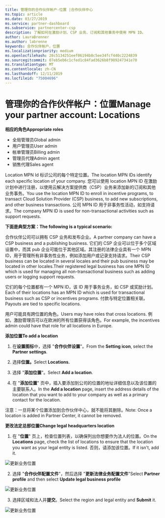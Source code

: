 ```yaml
---
title: 管理你的合作伙伴帐户-位置 |合作伙伴中心
ms.topic: article
ms.date: 03/27/2019
ms.service: partner-dashboard
ms.subservice: partnercenter-csp
description: 了解如何在激励计划、CSP 业务、订阅和其他事务中使用 MPN ID。
author: LauraBrenner
ms.author: labrenne
keywords: 合作伙伴帐户，位置
ms.localizationpriority: medium
ms.openlocfilehash: 28c5134251eef06194b8c5ee34fcf440c2224839
ms.sourcegitcommit: 07eb5eb6c1cfed1c84fad3626b8f989247341e70
ms.translationtype: MT
ms.contentlocale: zh-CN
ms.lasthandoff: 12/11/2019
ms.locfileid: "75004696"
---
```

# <a name="manage-your-partner-account-locations"></a><span data-ttu-id="a0f88-104">管理你的合作伙伴帐户：位置</span><span class="sxs-lookup"><span data-stu-id="a0f88-104">Manage your partner account: Locations</span></span>

<span data-ttu-id="a0f88-105">**相应的角色**</span><span class="sxs-lookup"><span data-stu-id="a0f88-105">**Appropriate roles**</span></span>
-   <span data-ttu-id="a0f88-106">全局管理员</span><span class="sxs-lookup"><span data-stu-id="a0f88-106">Global admin</span></span>
-   <span data-ttu-id="a0f88-107">用户管理员</span><span class="sxs-lookup"><span data-stu-id="a0f88-107">User admin</span></span>
-   <span data-ttu-id="a0f88-108">帐单管理员</span><span class="sxs-lookup"><span data-stu-id="a0f88-108">Billing admin</span></span>
-   <span data-ttu-id="a0f88-109">管理员代理</span><span class="sxs-lookup"><span data-stu-id="a0f88-109">Admin agent</span></span>
-   <span data-ttu-id="a0f88-110">销售代理</span><span class="sxs-lookup"><span data-stu-id="a0f88-110">Sales agent</span></span>

<span data-ttu-id="a0f88-111">Location MPN Id 标识公司的每个特定位置。</span><span class="sxs-lookup"><span data-stu-id="a0f88-111">The location MPN IDs identify each specific location of your company.</span></span> <span data-ttu-id="a0f88-112">您可以使用 location MPN ID 在激励计划中进行注册，以使用云解决方案提供商（CSP）业务来添加新的订阅和其他业务事务。</span><span class="sxs-lookup"><span data-stu-id="a0f88-112">You use the location MPN ID to enroll in incentive programs, to transact Cloud Solution Provider (CSP) business, to add new subscriptions, and other business transactions.</span></span> <span data-ttu-id="a0f88-113">公司 MPN ID 用于非事务性活动，如支持请求。</span><span class="sxs-lookup"><span data-stu-id="a0f88-113">The company MPN ID is used for non-transactional activities such as support requests.</span></span>

<span data-ttu-id="a0f88-114">**下面是典型方案：**</span><span class="sxs-lookup"><span data-stu-id="a0f88-114">**The following is a typical scenario:**</span></span> 

<span data-ttu-id="a0f88-115">合作伙伴公司可以拥有 CSP 业务和发布企业。</span><span class="sxs-lookup"><span data-stu-id="a0f88-115">A partner company can have a CSP business and a publishing business.</span></span> <span data-ttu-id="a0f88-116">它们的 CSP 企业可以位于多个区域设置中，而其 pub 企业可能位于其他区域。其注册的法律企业具有一个 MPN ID，用于管理所有非事务性业务，例如添加用户或记录支持请求。</span><span class="sxs-lookup"><span data-stu-id="a0f88-116">Their CSP business can be located in several locales and their pub business may be located in other locales.Their registered legal business has one MPN ID which is used for managing all non-transactional business such as adding users or logging support requests.</span></span> 

<span data-ttu-id="a0f88-117">它们的每个位置都有一个 MPN ID，该 ID 用于事务业务，如 CSP 或奖励计划。</span><span class="sxs-lookup"><span data-stu-id="a0f88-117">Each of their locations has an MPN ID which is used for transactional business such as CSP or incentives programs.</span></span> <span data-ttu-id="a0f88-118">付款与特定位置相关联。</span><span class="sxs-lookup"><span data-stu-id="a0f88-118">Payouts are tied to specific locations.</span></span>

<span data-ttu-id="a0f88-119">用户可能具有跨位置的角色。</span><span class="sxs-lookup"><span data-stu-id="a0f88-119">Users may have roles that cross locations.</span></span> <span data-ttu-id="a0f88-120">例如，激励管理员可以在欧洲的所有位置获得该角色。</span><span class="sxs-lookup"><span data-stu-id="a0f88-120">For example, the incentives admin could have that role for all locations in Europe.</span></span>

<span data-ttu-id="a0f88-121">**添加位置**</span><span class="sxs-lookup"><span data-stu-id="a0f88-121">**To add a location**</span></span>

1. <span data-ttu-id="a0f88-122">在**设置图标**中，选择 "**合作伙伴设置**"。</span><span class="sxs-lookup"><span data-stu-id="a0f88-122">From the **Setting icon**, select the **Partner settings**.</span></span> 

2. <span data-ttu-id="a0f88-123">选择**位置。**</span><span class="sxs-lookup"><span data-stu-id="a0f88-123">Select **Locations.**</span></span>

3. <span data-ttu-id="a0f88-124">选择 "**添加位置**"。</span><span class="sxs-lookup"><span data-stu-id="a0f88-124">Select **Add a location**.</span></span>  

4. <span data-ttu-id="a0f88-125">在 "**添加位置**" 页中，插入要添加到公司的位置的地址详细信息以及该位置的主要联系人。</span><span class="sxs-lookup"><span data-stu-id="a0f88-125">In the **Add a location** page, insert the address details of the location that you want to add to your company as well as a primary contact for the location.</span></span>

<span data-ttu-id="a0f88-126">注意：一旦将某个位置添加到合作伙伴中心，就不能将其删除。</span><span class="sxs-lookup"><span data-stu-id="a0f88-126">Note: Once a location is added in Partner Center, it cannot be removed.</span></span>

<span data-ttu-id="a0f88-127">**更改法定总部位置**</span><span class="sxs-lookup"><span data-stu-id="a0f88-127">**Change legal headquarters location**</span></span>

1. <span data-ttu-id="a0f88-128">在 "**位置**" 页上，检查位置列表，以确保列出你想要作为法人的位置。</span><span class="sxs-lookup"><span data-stu-id="a0f88-128">On the **Locations** page, check the list of locations to ensure that the location you want as your legal entity is listed.</span></span> <span data-ttu-id="a0f88-129">否则，请添加该位置。</span><span class="sxs-lookup"><span data-stu-id="a0f88-129">If it isn't, add it.</span></span>

![更新业务位置](images/updatepartnerprofile2.png)

2. <span data-ttu-id="a0f88-131">选择 "**合作伙伴配置文件**"，然后选择 "**更新法律业务配置文件**"</span><span class="sxs-lookup"><span data-stu-id="a0f88-131">Select **Partner profile** and then select **Update legal business profile**</span></span>

![更新业务位置](images/updatepartnerprofile1.png)

3. <span data-ttu-id="a0f88-133">选择区域和法人并**提交**。</span><span class="sxs-lookup"><span data-stu-id="a0f88-133">Select the region and legal entity and **Submit** it.</span></span>

![更新业务位置](images/updatepartnerprofile3.png)

